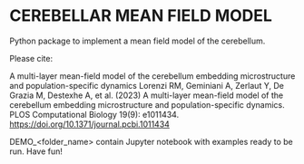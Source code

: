 # CEREBELLAR MEAN FIELD MODEL
Python package to implement a mean field model of the cerebellum.

Please cite:

A multi-layer mean-field model of the cerebellum embedding microstructure and population-specific dynamics 
Lorenzi RM, Geminiani A, Zerlaut Y, De Grazia M, Destexhe A, et al. (2023) A multi-layer mean-field model of the cerebellum embedding microstructure and population-specific dynamics. PLOS Computational Biology 19(9): e1011434. https://doi.org/10.1371/journal.pcbi.1011434

DEMO_<folder_name> contain Jupyter notebook with examples ready to be run.
Have fun!
